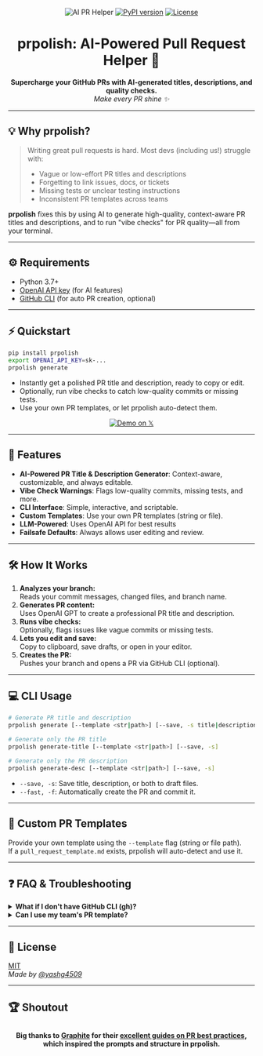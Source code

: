 <p align="center">
  <img src="https://img.shields.io/badge/AI%20PR%20Helper-%F0%9F%9A%80-blueviolet?style=for-the-badge" alt="AI PR Helper"/>
  <a href="https://pypi.org/project/prpolish/"><img src="https://img.shields.io/pypi/v/prpolish?style=for-the-badge&color=blue" alt="PyPI version"></a>
  <a href="https://github.com/yashg4509/prpolish/blob/main/LICENSE"><img src="https://img.shields.io/github/license/yashg4509/prpolish?style=for-the-badge&color=success" alt="License"></a>
</p>

<h1 align="center">prpolish: AI-Powered Pull Request Helper 🚀</h1>

<p align="center">
  <b>Supercharge your GitHub PRs with AI-generated titles, descriptions, and quality checks.</b><br/>
  <i>Make every PR shine ✨</i>
</p>

---

## 💡 Why prpolish?

> Writing great pull requests is hard. Most devs (including us!) struggle with:
> - Vague or low-effort PR titles and descriptions
> - Forgetting to link issues, docs, or tickets
> - Missing tests or unclear testing instructions
> - Inconsistent PR templates across teams

**prpolish** fixes this by using AI to generate high-quality, context-aware PR titles and descriptions, and to run "vibe checks" for PR quality—all from your terminal.

---

## ⚙️ Requirements

- Python 3.7+
- [OpenAI API key](https://platform.openai.com/account/api-keys) (for AI features)
- [GitHub CLI](https://cli.github.com/) (for auto PR creation, optional)
  
---

## ⚡ Quickstart

```bash
pip install prpolish
export OPENAI_API_KEY=sk-...
prpolish generate
```

- Instantly get a polished PR title and description, ready to copy or edit.
- Optionally, run vibe checks to catch low-quality commits or missing tests.
- Use your own PR templates, or let prpolish auto-detect them.

<p align="center">
  <a href="https://x.com/yash_s_gupta/status/1936104143846097068">
    <img src="https://img.shields.io/badge/Watch%20Demo-on%20%F0%9D%95%8F-000000?style=for-the-badge&logo=x&logoColor=white" alt="Demo on 𝕏"/>
  </a>
</p>

---

## 🚧 Features

- **AI-Powered PR Title & Description Generator**: Context-aware, customizable, and always editable.
- **Vibe Check Warnings**: Flags low-quality commits, missing tests, and more.
- **CLI Interface**: Simple, interactive, and scriptable.
- **Custom Templates**: Use your own PR templates (string or file).
- **LLM-Powered**: Uses OpenAI API for best results
- **Failsafe Defaults**: Always allows user editing and review.

---

## 🛠️ How It Works

1. **Analyzes your branch:**  
   Reads your commit messages, changed files, and branch name.
2. **Generates PR content:**  
   Uses OpenAI GPT to create a professional PR title and description.
3. **Runs vibe checks:**  
   Optionally, flags issues like vague commits or missing tests. 
4. **Lets you edit and save:**  
   Copy to clipboard, save drafts, or open in your editor.
5. **Creates the PR:**  
   Pushes your branch and opens a PR via GitHub CLI (optional).

---

## 💻 CLI Usage

```bash
# Generate PR title and description
prpolish generate [--template <str|path>] [--save, -s title|description|both] [--fast, -f]

# Generate only the PR title
prpolish generate-title [--template <str|path>] [--save, -s]

# Generate only the PR description
prpolish generate-desc [--template <str|path>] [--save, -s]
```

- `--save, -s`: Save title, description, or both to draft files.
- `--fast, -f`: Automatically create the PR and commit it.

---

## 📝 Custom PR Templates

Provide your own template using the `--template` flag (string or file path).  
If a `pull_request_template.md` exists, prpolish will auto-detect and use it.

---

## ❓ FAQ & Troubleshooting

<details>
<summary><b>What if I don't have GitHub CLI (gh)?</b></summary>

You can still copy the PR title/description and create the PR manually.
</details>

<details>
<summary><b>Can I use my team's PR template?</b></summary>

Yes! Use `--template` or place a `pull_request_template.md` in your repo.
</details>

---

## 📄 License

[MIT](LICENSE)  
_Made by [@yashg4509](https://github.com/yashg4509)_

---

## 🏆 Shoutout

<div align="center" style="margin: 2em 0;">
  <b>Big thanks to <a href="https://graphite.dev/">Graphite</a> for their <a href="https://graphite.dev/guides/topic/pull-requests">excellent guides on PR best practices</a>, which inspired the prompts and structure in prpolish.</b>
</div>
